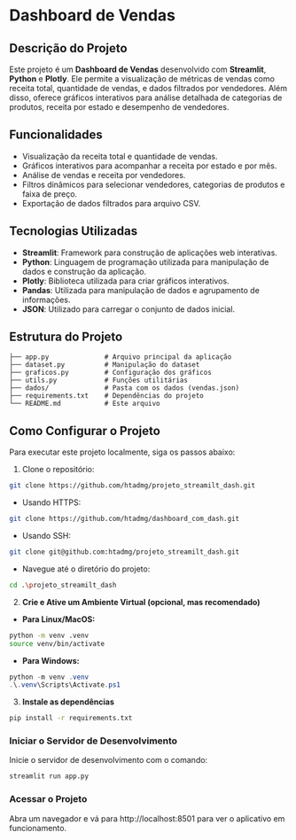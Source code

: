 # Dashboard de Vendas

## Descrição do Projeto
Este projeto é um **Dashboard de Vendas** desenvolvido com **Streamlit**, **Python** e **Plotly**. Ele permite a visualização de métricas de vendas como receita total, quantidade de vendas, e dados filtrados por vendedores. Além disso, oferece gráficos interativos para análise detalhada de categorias de produtos, receita por estado e desempenho de vendedores.

## Funcionalidades
- Visualização da receita total e quantidade de vendas.
- Gráficos interativos para acompanhar a receita por estado e por mês.
- Análise de vendas e receita por vendedores.
- Filtros dinâmicos para selecionar vendedores, categorias de produtos e faixa de preço.
- Exportação de dados filtrados para arquivo CSV.

## Tecnologias Utilizadas
- **Streamlit**: Framework para construção de aplicações web interativas.
- **Python**: Linguagem de programação utilizada para manipulação de dados e construção da aplicação.
- **Plotly**: Biblioteca utilizada para criar gráficos interativos.
- **Pandas**: Utilizada para manipulação de dados e agrupamento de informações.
- **JSON**: Utilizado para carregar o conjunto de dados inicial.

## Estrutura do Projeto
```
├── app.py              # Arquivo principal da aplicação
├── dataset.py          # Manipulação do dataset
├── graficos.py         # Configuração dos gráficos
├── utils.py            # Funções utilitárias
├── dados/              # Pasta com os dados (vendas.json)
├── requirements.txt    # Dependências do projeto
└── README.md           # Este arquivo
```

## Como Configurar o Projeto

Para executar este projeto localmente, siga os passos abaixo:

1. Clone o repositório:
```bash
git clone https://github.com/htadmg/projeto_streamilt_dash.git
```
- Usando HTTPS:
```bash
git clone https://github.com/htadmg/dashboard_com_dash.git
```
- Usando SSH:
```bash
git clone git@github.com:htadmg/projeto_streamilt_dash.git
```
- Navegue até o diretório do projeto:
```bash
cd .\projeto_streamilt_dash
```
2. **Crie e Ative um Ambiente Virtual (opcional, mas recomendado)**
- **Para Linux/MacOS:**
```bash
python -m venv .venv
source venv/bin/activate
```

- **Para Windows:**
```powershell
python -m venv .venv
.\.venv\Scripts\Activate.ps1
```   
3. **Instale as dependências**
```bash
pip install -r requirements.txt
```

### Iniciar o Servidor de Desenvolvimento

Inicie o servidor de desenvolvimento com o comando:

```bash
streamlit run app.py
```
### Acessar o Projeto
Abra um navegador e vá para http://localhost:8501 para ver o aplicativo em funcionamento.
